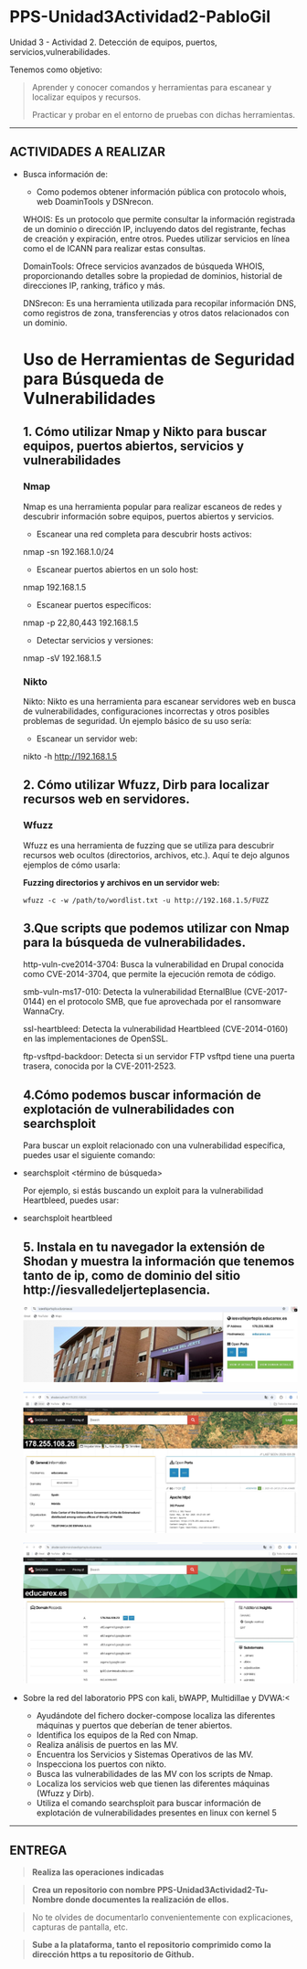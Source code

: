 # PPS-Unidad3Actividad2-PabloGil
Unidad 3 - Actividad 2. Detección de equipos, puertos, servicios,vulnerabilidades.

Tenemos como objetivo:

> Aprender y conocer comandos y herramientas para escanear y localizar equipos y recursos.
>
> Practicar y probar en el entorno de pruebas con dichas herramientas.
---
## ACTIVIDADES A REALIZAR
- Busca información de:
	- Como podemos obtener información pública con protocolo whois, web DoaminTools y DSNrecon.

	WHOIS: Es un protocolo que permite consultar la información registrada de un dominio o dirección IP, incluyendo datos del registrante, fechas de creación y expiración, entre 		otros. Puedes utilizar servicios en línea como 	el de ICANN para realizar estas consultas. ​

	DomainTools: Ofrece servicios avanzados de búsqueda WHOIS, proporcionando detalles sobre la propiedad de dominios, historial de direcciones IP, ranking, tráfico y más.

	DNSrecon: Es una herramienta utilizada para recopilar información DNS, como registros de zona, transferencias y otros datos relacionados con un dominio.​

   	# Uso de Herramientas de Seguridad para Búsqueda de Vulnerabilidades

	## 1. Cómo utilizar Nmap y Nikto para buscar equipos, puertos abiertos, servicios y vulnerabilidades

	### Nmap

	Nmap es una herramienta popular para realizar escaneos de redes y descubrir información sobre equipos, puertos abiertos y servicios.

	- Escanear una red completa para descubrir hosts activos:

	nmap -sn 192.168.1.0/24

	- Escanear puertos abiertos en un solo host:

	nmap 192.168.1.5

	- Escanear puertos específicos:

	nmap -p 22,80,443 192.168.1.5

	- Detectar servicios y versiones:

	nmap -sV 192.168.1.5

	### Nikto

	Nikto: Nikto es una herramienta para escanear servidores web en busca de vulnerabilidades, configuraciones incorrectas y otros posibles problemas de seguridad. Un ejemplo 		básico de su uso sería:

	- Escanear un servidor web:

	nikto -h http://192.168.1.5

	## 2. Cómo utilizar Wfuzz, Dirb para localizar recursos web en servidores.

	### Wfuzz

	Wfuzz es una herramienta de fuzzing que se utiliza para descubrir recursos web ocultos (directorios, archivos, etc.). Aquí te dejo algunos ejemplos de cómo usarla:

  	**Fuzzing directorios y archivos en un servidor web:**
  	```
  	wfuzz -c -w /path/to/wordlist.txt -u http://192.168.1.5/FUZZ
   	```

	## 3.Que scripts que podemos utilizar con Nmap para la búsqueda de vulnerabilidades.

	http-vuln-cve2014-3704: Busca la vulnerabilidad en Drupal conocida como CVE-2014-3704, que permite la ejecución remota de código.

	smb-vuln-ms17-010: Detecta la vulnerabilidad EternalBlue (CVE-2017-0144) en el protocolo SMB, que fue aprovechada por el ransomware WannaCry.

	ssl-heartbleed: Detecta la vulnerabilidad Heartbleed (CVE-2014-0160) en las implementaciones de OpenSSL.

	ftp-vsftpd-backdoor: Detecta si un servidor FTP vsftpd tiene una puerta trasera, conocida por la CVE-2011-2523.
   
	## 4.Cómo podemos buscar información de explotación de vulnerabilidades con searchsploit

	Para buscar un exploit relacionado con una vulnerabilidad específica, puedes usar el siguiente comando:

- searchsploit <término de búsqueda>

	Por ejemplo, si estás buscando un exploit para la vulnerabilidad Heartbleed, puedes usar:

- searchsploit heartbleed
	
	## 5. Instala en tu navegador la extensión de Shodan y muestra la información que tenemos tanto de ip, como de dominio del sitio http://iesvalledeljerteplasencia.
 
	![](images/1.JPG)

	![](images/2.JPG)

	![](images/3.JPG)

- Sobre la red del laboratorio PPS con kali, bWAPP, Multidillae y DVWA:<
	- Ayudándote del fichero docker-compose localiza las diferentes máquinas y puertos que deberían de tener abiertos.
	- Identifica los equipos de la Red con Nmap.
	- Realiza análisis de puertos en las MV.
	- Encuentra los Servicios y Sistemas Operativos de las MV.
	- Inspecciona los puertos con nikto.
	- Busca las vulnerabilidades de las MV con los scripts de Nmap.
	- Localiza los servicios web que tienen las diferentes máquinas (Wfuzz y Dirb).
	- Utiliza el comando searchsploit para buscar información de explotación de vulnerabilidades presentes en linux con kernel 5
---	
## ENTREGA

>__Realiza las operaciones indicadas__

>__Crea un repositorio  con nombre PPS-Unidad3Actividad2-Tu-Nombre donde documentes la realización de ellos.__

> No te olvides de documentarlo convenientemente con explicaciones, capturas de pantalla, etc.

>__Sube a la plataforma, tanto el repositorio comprimido como la dirección https a tu repositorio de Github.__
